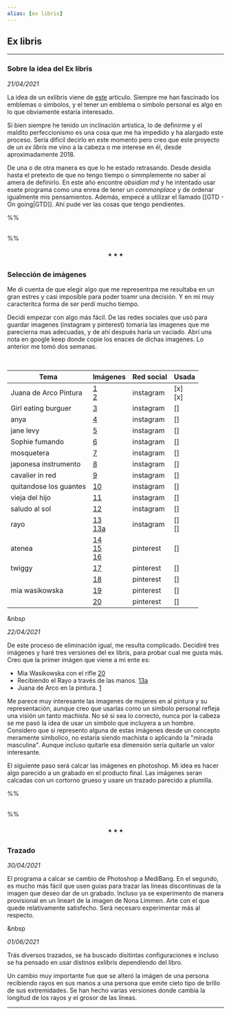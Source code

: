 ```yaml
---
alias: [ex libris]
---
```


## Ex libris
---

### Sobre la idea del Ex libris

*21/04/2021*

 La idea de un exlibris viene de [este](https://cutt.ly/tvHNA8l) articulo. Siempre me han fascinado los emblemas o simbolos, y el tener un emblema o simbolo personal es algo en lo que obviamente estaria interesado.
 
 Si bien siempre he tenido un inclinación artistica, lo de definirme y el maldito perfeccionismo es una cosa que me ha impedido y ha alargado este proceso. Sería dificil decirlo en este momento pero creo que este proyecto de un _ex libris_ me vino a la cabeza o me interese en él, desde aproximadamente 2018.
 
 De una o de otra manera es que lo he estado retrasando. Desde desidia hasta el pretexto de que no tengo tiempo o simmplemente no saber al amera de definirlo. En este año encontre _obsidian md_  y he intentado usar esete programa como una enrea de tener un _commonplace_ y de ordenar igualmente mis pensamientos. Además, empecé a utilizar el llamado [[GTD - On going|GTD]]. Ahí pude ver las cosas que tengo pendientes.
 
%%
<div style="page-break-after: always; visibility: hidden">
\pagebreak
</div>
%%
 
 
<div align='center'>
	<h3> * * * </h3>
</div>


 ### Selección de imágenes
 
 Me di cuenta de que elegir algo que me representrpa me resultaba en un gran estres y casi imposible para poder toamr una decisión. Y en mi muy caracteritca forma de ser perdí mucho tiempo. 
 
 Decidí empezar con algo más fácil. De las redes sociales que usó para guardar imagenes (instagram y  pinterest) tomaría las imagenes que me parecierna mas adecuadas, y de ahí después haría un vaciado. Abrí una nota en google keep donde copie los enaces de dichas imagenes. Lo anterior me tomó dos semanas. 

<br>

| Tema | Imágenes | Red social | Usada |
| ------ |----------| ----------| ------|
|Juana de Arco Pintura | [1](https://cutt.ly/ivH9fqi) <br/>[2](https://pin.it/3SfYIjF)|instagram|[x]<br/>[x]|
| Girl eating burguer | [3](https://cutt.ly/UvH3tmS)|instagram|[]|
|anya| [4](https://cutt.ly/TvH3vL2)|instagram|[]|
| jane levy | [5](https://cutt.ly/GvH3Imn)| instagram|[]|
| Sophie fumando | [6](https://cutt.ly/RvH3CBB)|instagram|[]|
|mosquetera| [7](https://cutt.ly/KvH35ff)|instagram|[]|
|japonesa instrumento| [8](https://cutt.ly/CvH8iSf)|instagram|[]|
|cavalier in red | [9](https://cutt.ly/avH4mkn)|instagram|[]|
| quitandose los guantes| [10](https://cutt.ly/svH4Nph)|instagram|[]|
|vieja del hijo| [11](https://cutt.ly/PvH44Q3)|instagram|[]|
|saludo al sol| [12](https://cutt.ly/LvH7dhq)|instagram|[]|
|rayo| [13](https://cutt.ly/gvH7W3r) <br/>[13a](https://cutt.ly/7vJgaFg)|instagram|[]<br/>[]|
|atenea| [14](https://pin.it/6khsvCC)<br/>[15](https://pin.it/OngY3Qn)<br/>[16](https://pin.it/5lWc6RD)|pinterest|[]|
|twiggy| [17](https://pin.it/CpKpyiE)|pinterest|[]|
||[18](https://pin.it/4Php1Kd)|pinterest|[]|
|mia wasikowska|[19](https://pin.it/4m4bnG5)|pinterest|[]|
||[20](https://cutt.ly/BvH6OrL)|pinterest|[]|

&nbsp

 *22/04/2021*
 
 De este proceso de eliminación igual, me resulta complicado. Decidiré tres imágenes y haré tres versiones del ex libris, para probar cual me gusta más. 
 Creo que la primer imágen que viene a mi ente es:
 * Mia Wasikowska con el rifle [20](https://cutt.ly/BvH6OrL)  
 * Recibiendo el Rayo a través de las manos. [13a](https://cutt.ly/7vJgaFg)
 * Juana de Arco en la pintura. [1](https://cutt.ly/ivH9fqi)
 
 Me parece muy interesante las imagenes de mujeres en al pintura y su representación, aunque creo que usarlas como un simbolo personal refleja una visión un tanto machista. No sé si sea lo correcto, nunca por la cabeza se me pasó la idea de usar un simbolo que incluyera a un hombre. Considero que si represento alguna de estas imágenes desde un concepto meramente simbolico, no estaría siendo machista o aplicando la "mirada masculina". Aunque incluso quitarle esa dimensión sería quitarle un valor interesante.
 
 El siguiente paso será calcar las imágenes en photoshop. Mi idea es hacer algo parecido a un grabado en el producto final. Las imágenes seran calcadas con un cortorno grueso y usare un trazado parecido a plumilla.

%%
<div style="page-break-after: always; visibility: hidden">
\pagebreak
</div>
%%

<div align='center'>
	<h3> * * * </h3>
</div>


 ### Trazado
 
 *30/04/2021*
 
 El programa a calcar se cambio de Photoshop a MediBang. En el segundo, es mucho más fácil que usen guias para trazar las lineas discontinuas de la imagen que deseo dar de un grabado. 
 Incluso ya se experimento de manera provisional en un lineart de la imagen de Nona Limmen. Arte con el que quede relativamente satisfecho. Será necesaro experimentar más al respecto.
 
 &nbsp
  
 *01/06/2021*
 
 Trás diversos trazados, se ha buscado disitintas configuraciones e incluso se ha pensado en usar distinos exlibris dependiendo del libro.
 
 Un cambio muy importante fue que se alteró la imágen de una persona recibiendo rayos en sus manos a una persona que emite cieto tipo de brillo de sus extremidades. Se han hecho varias versiones donde cambia la longitud de los rayos y el grosor de las líneas.

 ---
 
 

 
 
 